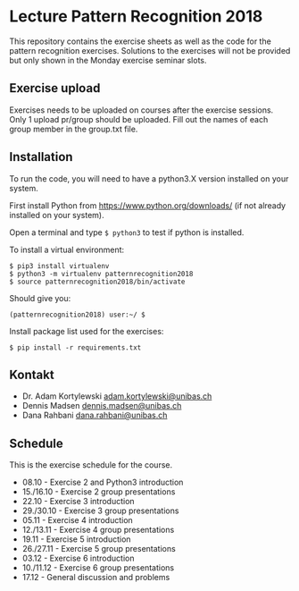 # Lecture Pattern Recognition 2018

This repository contains the exercise sheets as well as the code for the pattern recognition exercises. Solutions to the exercises will not be provided but only shown in the Monday exercise seminar slots.

## Exercise upload ##
Exercises needs to be uploaded on courses after the exercise sessions. Only 1 upload pr/group should be uploaded.
Fill out the names of each group member in the group.txt file.

## Installation ##
To run the code, you will need to have a python3.X version installed on your system.

First install Python from https://www.python.org/downloads/ (if not already installed on your system).

Open a terminal and type `$ python3` to test if python is installed.

To install a virtual environment:

```
$ pip3 install virtualenv
$ python3 -m virtualenv patternrecognition2018 
$ source patternrecognition2018/bin/activate

```
Should give you:

```
(patternrecognition2018) user:~/ $
```

Install package list used for the exercises:

```
$ pip install -r requirements.txt
```


## Kontakt ##
- Dr. Adam Kortylewski <adam.kortylewski@unibas.ch>
- Dennis Madsen <dennis.madsen@unibas.ch>
- Dana Rahbani <dana.rahbani@unibas.ch>

## Schedule ##
This is the exercise schedule for the course.

- 08.10 - Exercise 2 and Python3 introduction
- 15./16.10 - Exercise 2 group presentations
- 22.10 - Exercise 3 introduction
- 29./30.10 - Exercise 3 group presentations
- 05.11 - Exercise 4 introduction
- 12./13.11 - Exercise 4 group presentations
- 19.11 - Exercise 5 introduction
- 26./27.11 - Exercise 5 group presentations
- 03.12 - Exercise 6 introduction
- 10./11.12 - Exercise 6 group presentations
- 17.12 - General discussion and problems



